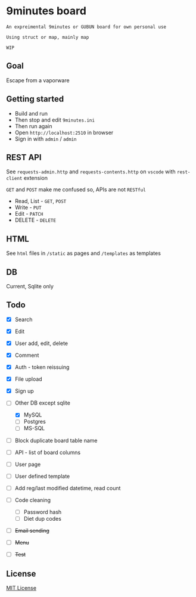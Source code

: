 # 9minutes board

```
An expreimental 9minutes or GUBUN board for own personal use

Using struct or map, mainly map

WIP
```

## Goal

Escape from a vaporware


## Getting started

* Build and run
* Then stop and edit `9minutes.ini`
* Then run again
* Open `http://localhost:2510` in browser
* Sign in with `admin` / `admin`


## REST API

See `requests-admin.http` and `requests-contents.http` on `vscode` with `rest-client` extension

`GET` and `POST` make me confused so, APIs are not `RESTful`

* Read, List - `GET`, `POST`
* Write - `PUT`
* Edit - `PATCH`
* DELETE - `DELETE`


## HTML

See `html` files in `/static` as pages and `/templates` as templates


## DB

Current, Sqlite only


## Todo
- [x] Search
- [x] Edit
- [x] User add, edit, delete
- [x] Comment
- [x] Auth - token reissuing
- [x] File upload
- [x] Sign up
- [ ] Other DB except sqlite
    - [x] MySQL
    - [ ] Postgres
    - [ ] MS-SQL
- [ ] Block duplicate board table name
- [ ] API - list of board columns
- [ ] User page
- [ ] User defined template
- [ ] Add reg/last modified datetime, read count
- [ ] Code cleaning
    - [ ] Password hash
    - [ ] Diet dup codes
- [ ] ~~Email sending~~
- [ ] ~~Menu~~
- [ ] ~~Test~~


## License
[MIT License](http://www.opensource.org/licenses/MIT)
